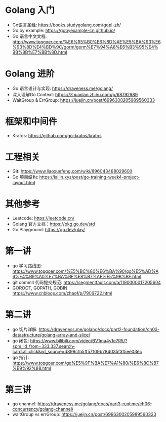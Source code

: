 # Golang 入门
- Go语言圣经: https://books.studygolang.com/gopl-zh/
- Go by example: https://gobyexample-cn.github.io/
- Go 语言中文文档: http://www.topgoer.com/%E6%95%B0%E6%8D%AE%E5%BA%93%E6%93%8D%E4%BD%9C/gorm/gorm%E7%94%A8%E6%B3%95%E4%BB%8B%E7%BB%8D.html

# Golang 进阶
- Go 语言设计与实现: https://draveness.me/golang/
- 深入理解Go Context: https://zhuanlan.zhihu.com/p/68792989
- WaitGroup & ErrGroup: https://juejin.cn/post/6996300205989560333

# 框架和中间件
- Kratos: https://github.com/go-kratos/kratos

# 工程相关
- Git: https://www.liaoxuefeng.com/wiki/896043488029600
- Go 项目结构: https://lailin.xyz/post/go-training-week4-project-layout.html

# 其他参考
- Leetcode: https://leetcode.cn/
- Golang 官方文档：https://pkg.go.dev/std
- Go Playground: https://go.dev/play/

# 第一讲
- go 学习路线图: https://www.topgoer.com/%E5%BC%80%E6%BA%90/go%E5%AD%A6%E4%B9%A0%E7%BA%BF%E8%B7%AF%E5%9B%BE.html
- git commit 代码提交规范: https://segmentfault.com/a/1190000017205604
- GOROOT, GOPATH, GOBIN: https://www.cnblogs.com/zhaof/p/7906722.html

# 第二讲
- go 切片详解: https://draveness.me/golang/docs/part2-foundation/ch03-datastructure/golang-array-and-slice/
- go 闭包: https://www.bilibili.com/video/BV1ma4y1e7R5/?spm_id_from=333.337.search-card.all.click&vd_source=d899c1b5ff57109b784035f3f5ee03ec
- go 指针: https://www.topgoer.com/go%E5%9F%BA%E7%A1%80/%E6%8C%87%E9%92%88.html

# 第三讲
- go channel: https://draveness.me/golang/docs/part3-runtime/ch06-concurrency/golang-channel/
- waitGroup vs errGroup: https://juejin.cn/post/6996300205989560333
